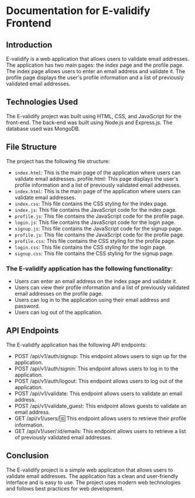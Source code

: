 # Documentation for E-validify Frontend

## Introduction
E-validify is a web application that allows users to validate email addresses. The application has two main pages: the index page and the profile page. The index page allows users to enter an email address and validate it. The profile page displays the user's profile information and a list of previously validated email addresses.

## Technologies Used
The E-validify project was built using HTML, CSS, and JavaScript for the front-end. The back-end was built using Node.js and Express.js. The database used was MongoDB.

## File Structure
The project has the following file structure:

- `index.html`: This is the main page of the application where users can validate email addresses.
profile.html: This page displays the user's profile information and a list of previously validated email addresses.
- `index.html`: This is the main page of the application where users can validate email addresses.
- `index.css`: This file contains the CSS styling for the index page.
- `index.js`: This file contains the JavaScript code for the index page.
- `profile.js`: This file contains the JavaScript code for the profile page.
- `login.js`: This file contains the JavaScript code for the login page.
- `signup.js`: This file contains the JavaScript code for the signup page.
- `profile.js`: This file contains the JavaScript code for the profile page.
- `profile.css`: This file contains the CSS styling for the profile page.
- `login.css`: This file contains the CSS styling for the login page.
- `signup.css`: This file contains the CSS styling for the signup page.

### The E-validify application has the following functionality:

- Users can enter an email address on the index page and validate it.
- Users can view their profile information and a list of previously validated email addresses on the profile page.
- Users can log in to the application using their email address and password.
- Users can log out of the application.
## API Endpoints
The E-validify application has the following API endpoints:

- POST /api/v1/auth/signup: This endpoint allows users to sign up for the application.
- POST /api/v1/auth/signin: This endpoint allows users to log in to the application.
- POST /api/v1/auth/logout: This endpoint allows users to log out of the application.
- POST /api/v1/validate: This endpoint allows users to validate an email address.
- POST /api/v1/validate_guest: This endpoint allows guests to validate an email address.
- GET /api/v1/users/:id: This endpoint allows users to retrieve their profile information.
- GET /api/v1/user/:id/emails: This endpoint allows users to retrieve a list of previously validated email addresses.
## Conclusion
The E-validify project is a simple web application that allows users to validate email addresses. The application has a clean and user-friendly interface and is easy to use. The project uses modern web technologies and follows best practices for web development.